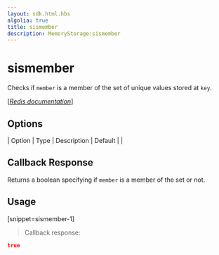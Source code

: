 ```yaml
---
layout: sdk.html.hbs
algolia: true
title: sismember
description: MemoryStorage:sismember
---
```


  

# sismember
Checks if `member` is a member of the set of unique values stored at `key`.

[[_Redis documentation_]](https://redis.io/commands/sismember)


## Options

| Option | Type | Description | Default |
|
## Callback Response

Returns a boolean specifying if `member` is a member of the set or not.
## Usage

[snippet=sismember-1]
> Callback response:

```json
true
```